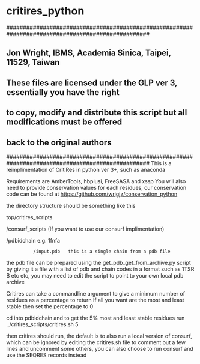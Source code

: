 # critires_python
###################################################################################################
## Jon Wright, IBMS, Academia Sinica, Taipei, 11529, Taiwan
## These files are licensed under the GLP ver 3, essentially you have the right
## to copy, modify and distribute this script but all modifications must be offered
## back to the original authors
###################################################################################################
This is a reimplimentation of CritiRes in python ver 3+, such as anaconda

Requirements are AmberTools, hbplusi, FreeSASA and xssp
You will also need to provide conservation values for each residues, our conservation code
can be found at https://github.com/wrigjz/conservation_python

the directory structure should be something like this

top/critires_scripts

   /consurf_scripts (If you want to use our consurf implimentation)

   /pdbidchain    e.g. 1fnfa

              /input.pdb   this is a single chain from a pdb file

the pdb file can be prepared using the get_pdb_get_from_archive.py script by giving it a file with a list of pdb and chain codes in a format such as 1TSR B etc etc, you may need to edit the script to point to your own local pdb archive


Critires can take a commandline argument to give a minimum number of residues as a percentage to return
If all you want are the most and least stable then set the percentage to 0

cd into pdbidchain and to get the 5% most and least stable residues run
        ../critires_scripts/critires.sh 5

then critires should run, the default is to also run a local version of consurf,  which can be ignored by editing the critires.sh file to comment out a few lines and uncomment some others, you can also choose to run consurf and use the SEQRES records instead
